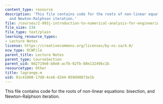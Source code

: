 ```yaml
---
content_type: resource
description: 'This file contains code for the roots of non-linear equations: bisection,
  and Newton-Ralphson iteration.'
file: /courses/2-993j-introduction-to-numerical-analysis-for-engineering-13-002j-spring-2005/81c4180817d84ce6d244059d40873e1b_lagrange.m
file_size: 234
file_type: text/plain
learning_resource_types:
- Lecture Notes
license: https://creativecommons.org/licenses/by-nc-sa/4.0/
ocw_type: OCWFile
parent_title: Lecture Notes
parent_type: CourseSection
parent_uid: 0d2719e8-b8e8-acfb-62fb-88e13249bc1b
resourcetype: Other
title: lagrange.m
uid: 81c41808-17d8-4ce6-d244-059d40873e1b
---
```

This file contains code for the roots of non-linear equations: bisection, and Newton-Ralphson iteration.
